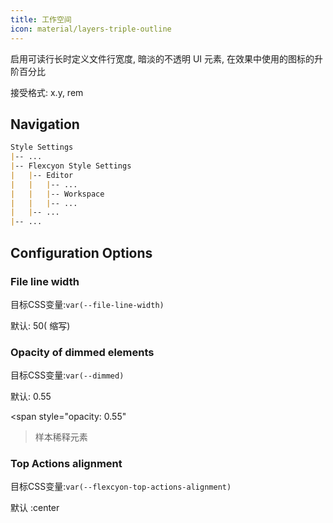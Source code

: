 ```yaml
---
title: 工作空间
icon: material/layers-triple-outline
---
```


启用可读行长时定义文件行宽度, 暗淡的不透明
UI 元素, 在效果中使用的图标的升阶百分比

接受格式: x.y, rem

## Navigation

```md
Style Settings
|-- ...
|-- Flexcyon Style Settings
|   |-- Editor
|   |   |-- ...
|   |   |-- Workspace
|   |   |-- ...
|   |-- ...
|-- ...
```

## Configuration Options

### File line width

目标CSS变量:`var(--file-line-width)`

默认: 50( 缩写)

### Opacity of dimmed elements

目标CSS变量:`var(--dimmed)`

默认: 0.55

<span style="opacity: 0.55"
>样本稀释元素</span>

### Top Actions alignment

目标CSS变量:`var(--flexcyon-top-actions-alignment)`

默认 :center


